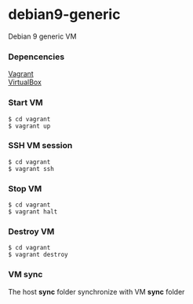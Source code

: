 # debian9-generic
Debian 9 generic VM

### Depencencies
[Vagrant](https://www.vagrantup.com/downloads.html) <br>
[VirtualBox](https://www.virtualbox.org/wiki/Downloads) <br>

### Start VM
```
$ cd vagrant
$ vagrant up 
```
###  SSH VM session 
```
$ cd vagrant
$ vagrant ssh 
```

### Stop VM
```
$ cd vagrant
$ vagrant halt
```

### Destroy VM
```
$ cd vagrant
$ vagrant destroy
```

### VM sync 
The host **sync** folder synchronize with VM **sync** folder
